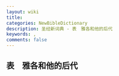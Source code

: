 ```yaml
---
layout: wiki
title: 
categories: NewBibleDictionary
description: 圣经新词典 - 表　雅各和他的后代
keywords: , 
comments: false
---
```


## 表　雅各和他的后代












